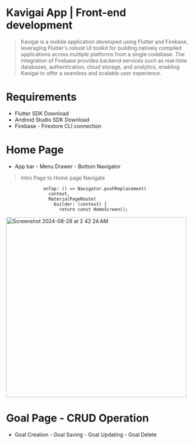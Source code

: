 # Kavigai App | Front-end development
>Kavigai is a mobile application developed using Flutter and Firebase, leveraging Flutter's robust UI toolkit for building natively compiled applications across multiple platforms from a single codebase. The integration of Firebase provides backend services such as real-time databases, authentication, cloud storage, and analytics, enabling Kavigai to offer a seamless and scalable user experience.

# Requirements
- Flutter SDK Download
- Android Studio SDK Download
- Firebase - Firestore CLI connection

# Home Page 
- App bar - Menu Drawer - Bottom Navigator
>Intro Page to Home page Navigate
```
              onTap: () => Navigator.pushReplacement(
                context,
                MaterialPageRoute(
                  builder: (context) {
                    return const HomeScreen();
```
<img width="487" alt="Screenshot 2024-08-29 at 2 42 24 AM" src="https://github.com/user-attachments/assets/ecd54d7f-a1dd-4be6-9c8d-42ff59a61778">

# Goal Page - CRUD Operation
- Goal Creation - Goal Saving - Goal Updating - Goal Delete

